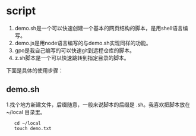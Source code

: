 # script
1. demo.sh是一个可以快速创建一个基本的网页结构的脚本，是用shell语言编写。
2. demo.js是用node语言编写的与demo.sh实现同样的功能。
3. gpo是我自己编写的可以快速git到远程仓库的脚本。
4. z.sh脚本是一个可以快速跳转到指定目录的脚本。

下面是具体的使用步骤：
## demo.sh
1.找个地方新建文件，后缀随意，一般来说脚本的后缀是 .sh。我喜欢把脚本放在 ~/local 目录里。
```mkdir ~/local
   cd ~/local
   touch demo.txt
```
